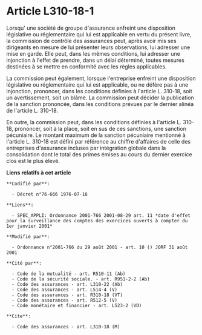 # Article L310-18-1

Lorsqu' une société de groupe d'assurance enfreint une disposition législative ou réglementaire qui lui est applicable en
vertu du présent livre, la commission de contrôle des assurances peut, après avoir mis ses dirigeants en mesure de lui
présenter leurs observations, lui adresser une mise en garde. Elle peut, dans les mêmes conditions, lui adresser une
injonction à l'effet de prendre, dans un délai déterminé, toutes mesures destinées à se mettre en conformité avec les règles
applicables.

La commission peut également, lorsque l'entreprise enfreint une disposition législative ou réglementaire qui lui est
applicable, ou ne défère pas à une injonction, prononcer, dans les conditions définies à l'article L. 310-18, soit un
avertissement, soit un blâme. La commission peut décider la publication de la sanction prononcée, dans les conditions prévues
par le dernier alinéa de l'article L. 310-18.

En outre, la commission peut, dans les conditions définies à l'article L. 310-18, prononcer, soit à la place, soit en sus de
ces sanctions, une sanction pécuniaire. Le montant maximum de la sanction pécuniaire mentionné à l'article L. 310-18 est
défini par référence au chiffre d'affaires de celle des entreprises d'assurance incluses par intégration globale dans la
consolidation dont le total des primes émises au cours du dernier exercice clos est le plus élevé.

**Liens relatifs à cet article**

	**Codifié par**:

	  - Décret n°76-666 1976-07-16

	**Liens**:

	  - SPEC_APPLI: Ordonnance 2001-766 2001-08-29 art. 11 *date d'effet pour la surveillance des comptes des exercices ouverts à compter du 1er janvier 2001*

	**Modifié par**:

	  - Ordonnance n°2001-766 du 29 août 2001 - art. 10 () JORF 31 août 2001

	**Cité par**:

	  - Code de la mutualité - art. R510-11 (Ab)
	  - Code de la sécurité sociale. - art. R951-2-2 (Ab)
	  - Code des assurances - art. L310-22 (Ab)
	  - Code des assurances - art. L514-4 (V)
	  - Code des assurances - art. R310-18 (VT)
	  - Code des assurances - art. R512-5 (V)
	  - Code monétaire et financier - art. L523-2 (VD)

	**Cite**:

	  - Code des assurances - art. L310-18 (M)

